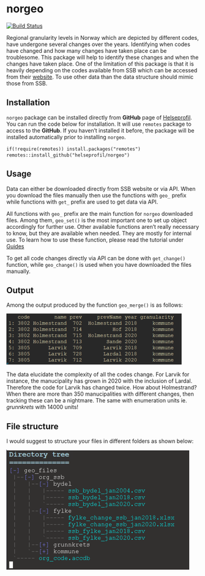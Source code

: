 # norgeo

<!-- badges: start -->

[![Build
Status](https://travis-ci.com/helseprofil/norgeo.svg?branch=master)](https://travis-ci.com/helseprofil/norgeo)
<!-- badges: end -->

Regional granularity levels in Norway which are depicted by different
codes, have undergone several changes over the years. Identifying when
codes have changed and how many changes have taken place can be
troublesome. This package will help to identify these changes and when
the changes have taken place. One of the limitation of this package is
that it is heavily depending on the codes available from SSB which can
be accessed from their
[website](https://www.ssb.no/befolkning/artikler-og-publikasjoner/regionale-endringer-2020).
To use other data than the data structure should mimic those from SSB.

## Installation

`norgeo` package can be installed directly from **GitHub** page of
[Helseprofil](https://github.com/helseprofil). You can run the code
below for installation. It will use `remotes` package to access to the
**GitHub**. If you haven’t installed it before, the package will be
installed automatically prior to installing `norgeo`.

    if(!require(remotes)) install.packages("remotes")
    remotes::install_github("helseprofil/norgeo")

## Usage

Data can either be downloaded directly from SSB website or via API. When
you download the files manually then use the functions with `geo_`
prefix while functions with `get_` prefix are used to get data via API.

All functions with `geo_` prefix are the main function for `norgeo`
downloaded files. Among them, `geo_set()` is the most important one to
set up object accordingly for further use. Other available functions
aren’t really necessary to know, but they are available when needed.
They are mostly for internal use. To learn how to use these function,
please read the tutorial under [Guides](https://helseprofil.github.io/norgeo/articles/use-api.html)

To get all code changes directly via API can be done with `get_change()`
function, while `geo_change()` is used when you have downloaded the
files manually.

## Output

Among the output produced by the function `geo_merge()` is as follows:

![output-result](man/figures/kommune_merge.PNG)

The data elucidate the complexity of all the codes change. For Larvik
for instance, the manucipality has grown in 2020 with the inclusion of
Lardal. Therefore the code for Larvik has changed twice. How about
Holmestrand? When there are more than 350 manucipalities with different
changes, then tracking these can be a nightmare. The same with
enumeration units ie. *grunnkrets* with 14000 units!

## File structure

I would suggest to structure your files in different folders as shown
below:

![File structure](man/figures/geo_dir2.PNG)
